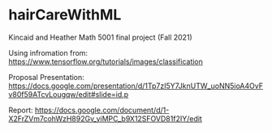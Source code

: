 # hairCareWithML
Kincaid and Heather Math 5001 final project (Fall 2021)

Using infromation from: https://www.tensorflow.org/tutorials/images/classification

Proposal Presentation: https://docs.google.com/presentation/d/1Tp7zI5Y7JknUTW_uoNN5ioA4OvFv80f59ATcvLougqw/edit#slide=id.p

Report: https://docs.google.com/document/d/1-X2FrZVm7cohWzH892Gv_yiMPC_b9X12SFOVD81f2IY/edit

